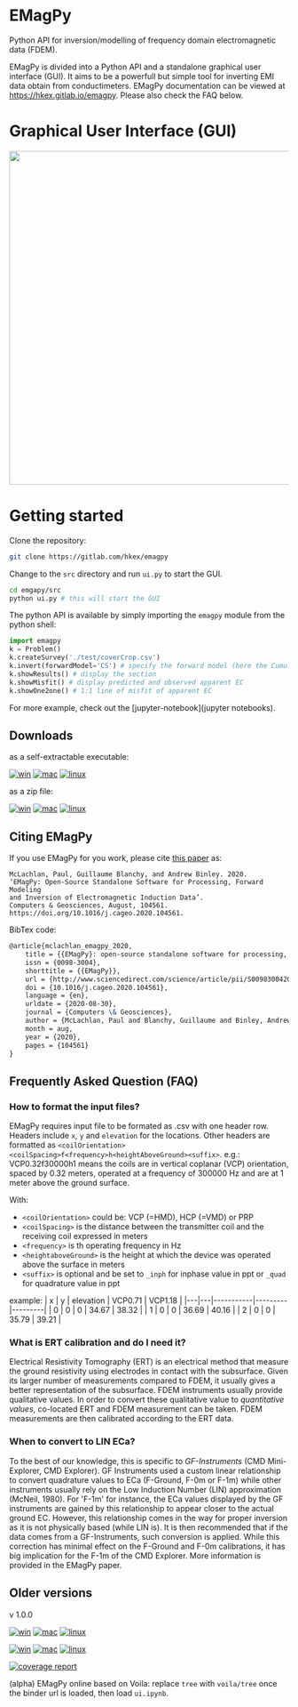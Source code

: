 # EMagPy

Python API for inversion/modelling of frequency domain electromagnetic data (FDEM).

EMagPy is divided into a Python API and a standalone graphical user interface (GUI).
It aims to be a powerfull but simple tool for inverting EMI data obtain from conductimeters.
EMagPy documentation can be viewed at https://hkex.gitlab.io/emagpy. Please also check the FAQ below.

# Graphical User Interface (GUI)
<img src='src/image/gui.gif' width="600">


# Getting started
Clone the repository:
```sh
git clone https://gitlab.com/hkex/emagpy
```
Change to the `src` directory and run `ui.py` to start the GUI.
```sh
cd emgapy/src
python ui.py # this will start the GUI
```
The python API is available by simply importing the `emagpy` module from the python shell:
```python
import emagpy
k = Problem()
k.createSurvey('./test/coverCrop.csv')
k.invert(forwardModel='CS') # specify the forward model (here the Cumulative Sensitivty of McNeil1980)
k.showResults() # display the section
k.showMisfit() # display predicted and observed apparent EC
k.showOne2one() # 1:1 line of misfit of apparent EC
```

For more example, check out the [jupyter-notebook](jupyter notebooks).


Downloads
---------
as a self-extractable executable:

[![win](https://img.shields.io/badge/Windows%2064bit-EMagPy%20v1.1.0-blue.svg?style=flat&logo=Microsoft&logoColor=white)](https://github.com/hkexgroup/emagpy/releases/download/v1.1.0/EMagPy-windows.exe)
[![mac](https://img.shields.io/badge/macOS%2064bit-EMagPy%20v1.1.0-lightgrey.svg?style=flat&logo=Apple&logoColor=white)](https://github.com/hkexgroup/emagpy/releases/download/v1.1.0/EMagPy-macos.dmg)
[![linux](https://img.shields.io/badge/Linux%2064bit-EMagPy%20v1.1.0-orange.svg?style=flat&logo=Linux&logoColor=white)](https://github.com/hkexgroup/emagpy/releases/download/v1.1.0/EMagPy-linux)

as a zip file:

[![win](https://img.shields.io/badge/Windows%2064bit-EMagPy%20v1.1.0-blue.svg?style=flat&logo=Microsoft&logoColor=white)](https://github.com/hkexgroup/emagpy/releases/download/v1.1.0/EMagPy-windows.zip)
[![mac](https://img.shields.io/badge/macOS%2064bit-EMagPy%20v1.1.0-lightgrey.svg?style=flat&logo=Apple&logoColor=white)](https://github.com/hkexgroup/emagpy/releases/download/v1.1.0/EMagPy-macos.zip)
[![linux](https://img.shields.io/badge/Linux%2064bit-EMagPy%20v1.1.0-orange.svg?style=flat&logo=Linux&logoColor=white)](https://github.com/hkexgroup/emagpy/releases/download/v1.1.0/EMagPy-linux.zip)


Citing EMagPy
-------------
If you use EMagPy for you work, please cite [this paper](https://doi.org/10.1016/j.cageo.2020.104561) as:

    McLachlan, Paul, Guillaume Blanchy, and Andrew Binley. 2020. 
    ‘EMagPy: Open-Source Standalone Software for Processing, Forward Modeling 
    and Inversion of Electromagnetic Induction Data’.
    Computers & Geosciences, August, 104561. https://doi.org/10.1016/j.cageo.2020.104561.

BibTex code:
```latex
@article{mclachlan_emagpy_2020,
	title = {{EMagPy}: open-source standalone software for processing, forward modeling and inversion of electromagnetic induction data},
	issn = {0098-3004},
	shorttitle = {{EMagPy}},
	url = {http://www.sciencedirect.com/science/article/pii/S0098300420305513},
	doi = {10.1016/j.cageo.2020.104561},
	language = {en},
	urldate = {2020-08-30},
	journal = {Computers \& Geosciences},
	author = {McLachlan, Paul and Blanchy, Guillaume and Binley, Andrew},
	month = aug,
	year = {2020},
	pages = {104561}
}
```

Frequently Asked Question (FAQ)
-------------------------------

### How to format the input files?

EMagPy requires input file to be formated as .csv with one header row. Headers include `x`, `y` and `elevation` for the locations. Other headers are formatted as
 `<coilOrientation><coilSpacing>f<frequency>h<heightAboveGround><suffix>`.
e.g.: VCP0.32f30000h1 means the coils are in vertical coplanar (VCP) orientation, spaced by 0.32 meters, operated at a frequency of 300000 Hz and are at 1 meter above the ground surface.

With:

* `<coilOrientation>` could be: VCP (=HMD), HCP (=VMD) or PRP
* `<coilSpacing>` is the distance between the transmitter coil and the receiving coil expressed in meters
* `<frequency>` is th operating frequency in Hz
* `<heightaboveGround>` is the height at which the device was operated above the surface in meters
* `<suffix>` is optional and be set to `_inph` for inphase value in ppt or `_quad` for quadrature value in ppt

example: 
| x | y | elevation | VCP0.71 | VCP1.18 |
|---|---|-----------|---------|---------|
| 0 | 0 | 0         | 34.67   | 38.32   |
| 1 | 0 | 0         | 36.69   | 40.16   |
| 2 | 0 | 0         | 35.79   | 39.21   |


### What is ERT calibration and do I need it?

Electrical Resistivity Tomography (ERT) is an electrical method that measure the ground resistivity using electrodes in contact with the subsurface. Given its larger number of measurements compared to FDEM, it usually gives a better representation of the subsurface. FDEM instruments usually provide qualitative values. In order to convert these qualitative value to *quantitative values*, co-located ERT and FDEM measurement can be taken. FDEM measurements are then calibrated according to the ERT data.


### When to convert to LIN ECa?

To the best of our knowledge, this is specific to *GF-Instruments* (CMD Mini-Explorer, CMD Explorer). GF Instruments used a custom linear relationship to convert quadrature values to ECa (F-Ground, F-0m or F-1m) while other instruments usually rely on the Low Induction Number (LIN) approximation (McNeil, 1980). For 'F-1m' for instance, the ECa values displayed by the GF instruments are gained by this relationship to appear closer to the actual ground EC. However, this relationship comes in the way for proper inversion as it is not physically based (while LIN is). It is then recommended that if the data comes from a GF-Instruments, such conversion is applied. While this correction has minimal effect on the F-Ground and F-0m calibrations, it has big implication for the F-1m of the CMD Explorer. More information is provided in the EMagPy paper. 


Older versions
--------------
v 1.0.0

[![win](https://img.shields.io/badge/Windows%2064bit-EMagPy%20v1.0.0-blue.svg?style=flat&logo=Microsoft&logoColor=white)](https://github.com/hkexgroup/emagpy/releases/download/v1.0.0/EMagPy-windows.exe)
[![mac](https://img.shields.io/badge/macOS%2064bit-EMagPy%20v1.0.0-lightgrey.svg?style=flat&logo=Apple&logoColor=white)](https://github.com/hkexgroup/emagpy/releases/download/v1.0.0/EMagPy-macos.dmg)
[![linux](https://img.shields.io/badge/Linux%2064bit-EMagPy%20v1.0.0-orange.svg?style=flat&logo=Linux&logoColor=white)](https://github.com/hkexgroup/emagpy/releases/download/v1.0.0/EMagPy-linux)

[![win](https://img.shields.io/badge/Windows%2064bit-EMagPy%20v1.0.0-blue.svg?style=flat&logo=Microsoft&logoColor=white)](https://github.com/hkexgroup/emagpy/releases/download/v1.0.0/EMagPy-windows.zip)
[![mac](https://img.shields.io/badge/macOS%2064bit-EMagPy%20v1.0.0-lightgrey.svg?style=flat&logo=Apple&logoColor=white)](https://github.com/hkexgroup/emagpy/releases/download/v1.0.0/EMagPy-macos.app.zip)
[![linux](https://img.shields.io/badge/Linux%2064bit-EMagPy%20v1.0.0-orange.svg?style=flat&logo=Linux&logoColor=white)](https://github.com/hkexgroup/emagpy/releases/download/v1.0.0/EMagPy-linux.zip)



[![coverage report](https://gitlab.com/hkex/emagpy/badges/master/coverage.svg)](https://gitlab.com/hkex/emagpy/-/commits/master)

(alpha) EMagPy online based on Voila: replace `tree` with `voila/tree` once the binder url is loaded, then load `ui.ipynb`.
